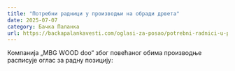 ```yaml
---
title: "Потребни радници у производњи на обради дрвета"
date: 2025-07-07
category: Бачка Паланка
url: https://backapalankavesti.com/oglasi-za-posao/potrebni-radnici-u-proizvodnji-na-obradi-drveta-d/
---
```


Компанија „MBG WOOD doo“ због повећаног обима производње расписује оглас за радну позицију:
